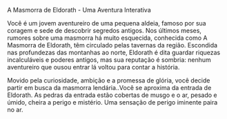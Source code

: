 A Masmorra de Eldorath - Uma Aventura Interativa

Você é um jovem aventureiro de uma pequena aldeia, famoso por sua coragem e sede de descobrir segredos antigos. Nos últimos meses, rumores sobre uma masmorra há muito esquecida, conhecida como A Masmorra de Eldorath, têm circulado pelas tavernas da região. Escondida nas profundezas das montanhas ao norte, Eldorath é dita guardar riquezas incalculáveis e poderes antigos, mas sua reputação é sombria: nenhum aventureiro que ousou entrar lá voltou para contar a história.

Movido pela curiosidade, ambição e a promessa de glória, você decide partir em busca da masmorra lendária..Você se aproxima da entrada de Eldorath. As pedras da entrada estão cobertas de musgo e o ar, pesado e úmido, cheira a perigo e mistério. Uma sensação de perigo iminente paira no ar.
